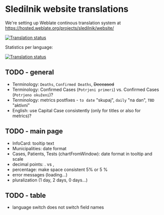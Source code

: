 # Sledilnik website translations

We're setting up Weblate continous translation system at https://hosted.weblate.org/projects/sledilnik/website/

[![Translation status](https://hosted.weblate.org/widgets/sledilnik/-/website/287x66-grey.png)](https://hosted.weblate.org/engage/sledilnik/?utm_source=widget)

Statistics per language:

[![Translation status](https://hosted.weblate.org/widgets/sledilnik/-/website/multi-auto.svg)](https://hosted.weblate.org/engage/sledilnik/?utm_source=widget)

## TODO - general

-   Terminology: `Deaths`, `Confirmed Deaths`, ~~Deceased~~
-   Terminology: Confirmed Cases (`Potrjeni primeri`) vs. Confirmed Cases (`Potrjeno okuženi`)?
-   Terminology: metrics postfixes - `to date` "skupaj", `daily` "na dan", `TBD` "aktivni"
-   English: use Capital Case consistently (only for titles or also for metrics)?

## TODO - main page

-   InfoCard: tooltip text
-   Municipalities: date format
-   Cases, Patients, Tests (chartFromWindow): date format in tooltip and scale
-   decimal points: . vs ,
-   percentage: make space consistent 5% or 5 %
-   error messages (loading...)
-   pluralization (1 day, 2 days, 0 days...)

## TODO - table

-   language switch does not switch field names
